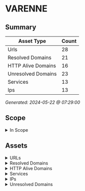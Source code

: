 # VARENNE

## Summary

| Asset Type | Count |
|------------|-------|
|Urls|28|
|Resolved Domains|21|
|HTTP Alive Domains|16|
|Unresolved Domains|23|
|Services|13|
|Ips|13|

*Generated: 2024-05-22 @ 07:29:00*

## Scope

<details>
  <summary>In Scope</summary>

- *.varennes.qc.ca
- varennes.qc.ca

</details>

## Assets

<details>
  <summary>URLs</summary>

| URL | StatusCode | Title | Location | Techs |
|-----|------------|-------|----------|-------|
| http://ancien.ville.varennes.qc.ca:80 | N/A | N/A | N/A | apache_http_server |
| http://benevole.ville.varennes.qc.ca:80 | N/A | N/A | N/A | apache_http_server |
| http://biblio.ville.varennes.qc.ca:80 | N/A | N/A | N/A | nginx |
| http://cpanel.ville.varennes.qc.ca:80 | N/A | N/A | N/A | apache_http_server |
| http://proxy.ville.varennes.qc.ca:80 | N/A | N/A | N/A | nginx |
| http://src.ville.varennes.qc.ca:80 | N/A | N/A | N/A | nginx |
| http://ville.varennes.qc.ca:80 | N/A | N/A | N/A | apache_http_server |
| http://webdisk.ville.varennes.qc.ca:80 | N/A | N/A | N/A | [] |
| http://webmail.ville.varennes.qc.ca:80 | N/A | N/A | N/A | apache_http_server |
| http://www.ancien.ville.varennes.qc.ca:80 | N/A | N/A | N/A | apache_http_server |
| http://www.ville.varennes.qc.ca:80 | N/A | N/A | N/A | apache_http_server |
| https://ancien.ville.varennes.qc.ca:443 | N/A | N/A | N/A | ['drupal', 'apache_http_server', 'php:5.2.17'] |
| https://benevole.ville.varennes.qc.ca:443 | N/A | N/A | N/A | ['laravel', 'apache_http_server', 'october_cms'] |
| https://biblio.ville.varennes.qc.ca:443 | N/A | N/A | N/A | ['nginx', 'hsts'] |
| https://cpanel.ville.varennes.qc.ca:443 | N/A | N/A | N/A | ['cpanel', 'apache_http_server'] |
| https://mail.ville.varennes.qc.ca:443 | N/A | N/A | N/A | ['windows_server', 'iis:10.0'] |
| https://proxy.ville.varennes.qc.ca:443 | N/A | N/A | N/A | ['nginx', 'hsts'] |
| https://smtp.ville.varennes.qc.ca:443 | N/A | N/A | N/A | ['microsoft_asp.net', 'iis:10.0', 'windows_server'] |
| https://smtp1.ville.varennes.qc.ca:443 | N/A | N/A | N/A | ['microsoft_asp.net', 'iis:10.0', 'windows_server'] |
| https://smtp2.ville.varennes.qc.ca:443 | N/A | N/A | N/A | ['microsoft_asp.net', 'iis:10.0', 'windows_server'] |
| https://src.ville.varennes.qc.ca:443 | N/A | N/A | N/A | ['nginx', 'hsts'] |
| https://srvewedgehdv.ville.varennes.qc.ca:443 | N/A | N/A | N/A | ['hsts', 'apache_http_server'] |
| https://srvewedgehdv.ville.varennes.qc.ca:8443 | N/A | N/A | N/A | [] |
| https://ville.varennes.qc.ca:443 | N/A | N/A | N/A | apache_http_server |
| https://webdisk.ville.varennes.qc.ca:443 | N/A | N/A | N/A | basic |
| https://webmail.ville.varennes.qc.ca:443 | N/A | N/A | N/A | apache_http_server |
| https://www.ancien.ville.varennes.qc.ca:443 | N/A | N/A | N/A | ['drupal', 'apache_http_server', 'php:5.2.17'] |
| https://www.ville.varennes.qc.ca:443 | N/A | N/A | N/A | apache_http_server |

</details>

<details>
  <summary>Resolved Domains</summary>

| Domain | Resolved | Alive | Last HTTP Test | IPs | Found Date |
|--------|----------|-------|----------------|-----|------------|
| ancien.ville.varennes.qc.ca | true | true | 20240517 | 184.107.112.53 | 20240516 | 
| background.ville.varennes.qc.ca | true | false | 20240517 | 67.69.11.57 | 20240516 | 
| benevole.ville.varennes.qc.ca | true | true | 20240517 | 192.99.206.73 | 20240516 | 
| biblio.ville.varennes.qc.ca | true | true | 20240517 | 67.69.11.59 | 20240516 | 
| cpanel.ville.varennes.qc.ca | true | true | 20240517 | 184.107.112.53 | 20240516 | 
| fortiems.ville.varennes.qc.ca | true | false | 20240517 | 67.69.11.56 | 20240516 | 
| mail.ville.varennes.qc.ca | true | true | 20240517 | 67.69.11.55 | 20240516 | 
| mondopc.ville.varennes.qc.ca | true | false | 20240517 | 67.69.11.62 | 20240516 | 
| nuage.ville.varennes.qc.ca | true | false | 20240517 | 67.69.11.51 | 20240516 | 
| proxy.ville.varennes.qc.ca | true | true | 20240517 | 67.69.11.59 | 20240516 | 
| smtp.ville.varennes.qc.ca | true | true | 20240517 | 67.69.11.58,45.73.13.234 | 20240516 | 
| smtp1.ville.varennes.qc.ca | true | true | 20240517 | 67.69.11.58 | 20240516 | 
| smtp2.ville.varennes.qc.ca | true | true | 20240517 | 45.73.13.234 | 20240516 | 
| src.ville.varennes.qc.ca | true | true | 20240517 | 67.69.11.59 | 20240516 | 
| srvewedgehdv.ville.varennes.qc.ca | true | true | 20240517 | 67.69.11.60 | 20240516 | 
| supportinfo.ville.varennes.qc.ca | true | false | 20240517 | 67.69.11.53 | 20240516 | 
| ville.varennes.qc.ca | true | true | 20240517 | 199.115.124.214 | 20240516 | 
| webdisk.ville.varennes.qc.ca | true | true | 20240517 | 184.107.112.53 | 20240516 | 
| webmail.ville.varennes.qc.ca | true | true | 20240517 | 184.107.112.53 | 20240516 | 
| www.ancien.ville.varennes.qc.ca | true | true | 20240517 | 184.107.112.53 | 20240516 | 
| www.ville.varennes.qc.ca | true | true | 20240517 | 199.115.124.214 | 20240516 | 

</details>

<details>
  <summary>HTTP Alive Domains</summary>

| Domain | HTTP Ports | HTTPS Ports | IPs | Found Date |
|--------|----------|-------|-----|------------|
| ancien.ville.varennes.qc.ca | 80 | [] | 184.107.112.53 | 20240516 | 
| benevole.ville.varennes.qc.ca | [] | 443 | 192.99.206.73 | 20240516 | 
| biblio.ville.varennes.qc.ca | 80 | 443 | 67.69.11.59 | 20240516 | 
| cpanel.ville.varennes.qc.ca | [] | 443 | 184.107.112.53 | 20240516 | 
| mail.ville.varennes.qc.ca | [] | 443 | 67.69.11.55 | 20240516 | 
| proxy.ville.varennes.qc.ca | 80 | [] | 67.69.11.59 | 20240516 | 
| smtp.ville.varennes.qc.ca | [] | 443 | 67.69.11.58,45.73.13.234 | 20240516 | 
| smtp1.ville.varennes.qc.ca | [] | 443 | 67.69.11.58 | 20240516 | 
| smtp2.ville.varennes.qc.ca | [] | 443 | 45.73.13.234 | 20240516 | 
| src.ville.varennes.qc.ca | 80 | 443 | 67.69.11.59 | 20240516 | 
| srvewedgehdv.ville.varennes.qc.ca | [] | ['443', '8443'] | 67.69.11.60 | 20240516 | 
| ville.varennes.qc.ca | 80 | [] | 199.115.124.214 | 20240516 | 
| webdisk.ville.varennes.qc.ca | 80 | 443 | 184.107.112.53 | 20240516 | 
| webmail.ville.varennes.qc.ca | 80 | 443 | 184.107.112.53 | 20240516 | 
| www.ancien.ville.varennes.qc.ca | 80 | [] | 184.107.112.53 | 20240516 | 
| www.ville.varennes.qc.ca | 80 | [] | 199.115.124.214 | 20240516 | 

</details>

<details>
  <summary>Services</summary>

| IP | Port | Hostname | Service |
|-----|------------|-------|------|
| 184.107.112.53 | 443 | ['cpanel.ville.varennes.qc.ca', 'ancien.ville.varennes.qc.ca', 'webmail.ville.varennes.qc.ca', 'webdisk.ville.varennes.qc.ca', 'www.ancien.ville.varennes.qc.ca'] | https |
| 184.107.112.53 | 80 | ['cpanel.ville.varennes.qc.ca', 'ancien.ville.varennes.qc.ca', 'webmail.ville.varennes.qc.ca', 'webdisk.ville.varennes.qc.ca', 'www.ancien.ville.varennes.qc.ca'] | http |
| 192.99.206.73 | 443 | benevole.ville.varennes.qc.ca | https |
| 192.99.206.73 | 80 | benevole.ville.varennes.qc.ca | http |
| 199.115.124.214 | 443 | ['www.ville.varennes.qc.ca', 'ville.varennes.qc.ca'] | https |
| 199.115.124.214 | 80 | ['www.ville.varennes.qc.ca', 'ville.varennes.qc.ca'] | http |
| 45.73.13.234 | 443 | ['smtp.ville.varennes.qc.ca', 'smtp2.ville.varennes.qc.ca'] | https |
| 67.69.11.55 | 443 | mail.ville.varennes.qc.ca | https |
| 67.69.11.58 | 443 | ['smtp1.ville.varennes.qc.ca', 'smtp.ville.varennes.qc.ca'] | https |
| 67.69.11.59 | 443 | ['src.ville.varennes.qc.ca', 'biblio.ville.varennes.qc.ca', 'proxy.ville.varennes.qc.ca'] | https |
| 67.69.11.59 | 80 | ['src.ville.varennes.qc.ca', 'biblio.ville.varennes.qc.ca', 'proxy.ville.varennes.qc.ca'] | http |
| 67.69.11.60 | 443 | srvewedgehdv.ville.varennes.qc.ca | https |
| 67.69.11.60 | 8443 | srvewedgehdv.ville.varennes.qc.ca | https |

</details>

<details>
  <summary>IPs</summary>

| IP | Domains |
|-----|------------|
| 184.107.112.53 | ['ancien.ville.varennes.qc.ca', 'cpanel.ville.varennes.qc.ca', 'webmail.ville.varennes.qc.ca', 'webdisk.ville.varennes.qc.ca', 'www.ancien.ville.varennes.qc.ca']|
| 192.99.206.73 | ['benevole.ville.varennes.qc.ca']|
| 199.115.124.214 | ['www.ville.varennes.qc.ca', 'ville.varennes.qc.ca']|
| 45.73.13.234 | ['smtp.ville.varennes.qc.ca', 'smtp2.ville.varennes.qc.ca']|
| 67.69.11.51 | ['nuage.ville.varennes.qc.ca']|
| 67.69.11.53 | ['supportinfo.ville.varennes.qc.ca']|
| 67.69.11.55 | ['mail.ville.varennes.qc.ca']|
| 67.69.11.56 | ['fortiems.ville.varennes.qc.ca']|
| 67.69.11.57 | ['background.ville.varennes.qc.ca']|
| 67.69.11.58 | ['smtp.ville.varennes.qc.ca', 'smtp1.ville.varennes.qc.ca']|
| 67.69.11.59 | ['src.ville.varennes.qc.ca', 'biblio.ville.varennes.qc.ca', 'proxy.ville.varennes.qc.ca']|
| 67.69.11.60 | ['srvewedgehdv.ville.varennes.qc.ca']|
| 67.69.11.62 | ['mondopc.ville.varennes.qc.ca']|

</details>

<details>
  <summary>Unresolved Domains</summary>

| Domain | Last Resolve Scan | Found Date |
|--------|-------------------|------------|
| collab-edge.ville.varennes.qc.ca | 20240516 | 20240516 | 
| gps.ville.varennes.qc.ca | 20240516 | 20240516 | 
| mg.ville.varennes.qc.ca | 20240516 | 20240516 | 
| srvcucmcc.ville.varennes.qc.ca | 20240516 | 20240516 | 
| srvcucmhdv.ville.varennes.qc.ca | 20240516 | 20240516 | 
| srvewcore.ville.varennes.qc.ca | 20240516 | 20240516 | 
| srvewcorecc.ville.varennes.qc.ca | 20240516 | 20240516 | 
| srvewcorehdv.ville.varennes.qc.ca | 20240516 | 20240516 | 
| srvewhybridcc.ville.varennes.qc.ca | 20240516 | 20240516 | 
| srvjabbercc.ville.varennes.qc.ca | 20240516 | 20240516 | 
| srvjabberhdv.ville.varennes.qc.ca | 20240516 | 20240516 | 
| srvunitycc.ville.varennes.qc.ca | 20240516 | 20240516 | 
| srvunityhdv.ville.varennes.qc.ca | 20240516 | 20240516 | 
| test.ville.varennes.qc.ca | 20240516 | 20240516 | 
| varennes.qc.ca | 20240516 | 20240516 | 
| www.background.ville.varennes.qc.ca | 20240516 | 20240516 | 
| www.mail.ville.varennes.qc.ca | 20240516 | 20240516 | 
| www.mg.ville.varennes.qc.ca | 20240516 | 20240516 | 
| www.smtp1.ville.varennes.qc.ca | 20240516 | 20240516 | 
| www.srvewcorecc.ville.varennes.qc.ca | 20240516 | 20240516 | 
| www.srvewcorehdv.ville.varennes.qc.ca | 20240516 | 20240516 | 
| www.srvewedgehdv.ville.varennes.qc.ca | 20240516 | 20240516 | 
| www.varennes.qc.ca | 20240516 | 20240516 | 

</details>